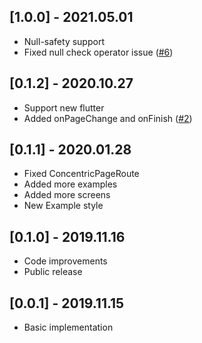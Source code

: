 ## [1.0.0] - 2021.05.01

* Null-safety support
* Fixed null check operator issue ([#6](https://github.com/tiamo/flutter-concentric-transition/pull/6))

## [0.1.2] - 2020.10.27

* Support new flutter
* Added onPageChange and onFinish ([#2](https://github.com/tiamo/flutter-concentric-transition/pull/2))

## [0.1.1] - 2020.01.28

* Fixed ConcentricPageRoute
* Added more examples
* Added more screens
* New Example style

## [0.1.0] - 2019.11.16

* Code improvements
* Public release

## [0.0.1] - 2019.11.15

* Basic implementation
